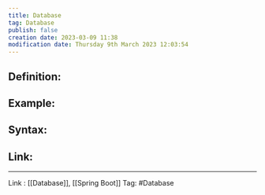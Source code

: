 ```yaml
---
title: Database
tag: Database
publish: false
creation date: 2023-03-09 11:38
modification date: Thursday 9th March 2023 12:03:54
---
```


## Definition:
## Example:
## Syntax:
## Link:
---
Link : [[Database]], [[Spring Boot]]
Tag: #Database